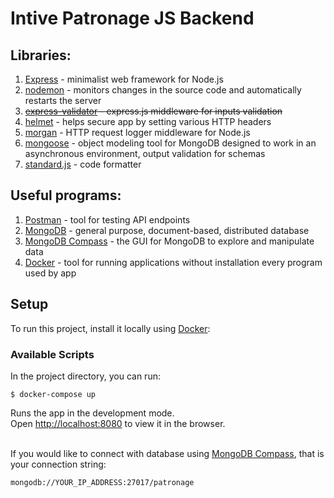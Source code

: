 # Intive Patronage JS Backend

## Libraries:

1. [Express](https://expressjs.com/) - minimalist web framework for Node.js
2. [nodemon](https://nodemon.io/) - monitors changes in the source code and automatically restarts the server
3. ~~[express-validator](https://express-validator.github.io/docs/) - express.js middleware for inputs validation~~
4. [helmet](https://github.com/helmetjs/helmet) - helps secure app by setting various HTTP headers
5. [morgan](http://expressjs.com/en/resources/middleware/morgan.html) -  HTTP request logger middleware for Node.js
6. [mongoose]('https://www.npmjs.com/package/mongoose') - object modeling tool for MongoDB designed to work in an asynchronous environment, output validation for schemas
7. [standard.js](https://standardjs.com/) - code formatter

## Useful programs:

1. [Postman](https://www.postman.com/) - tool for testing API endpoints
2. [MongoDB](https://www.mongodb.com/) - general purpose, document-based, distributed database
3. [MongoDB Compass](https://www.mongodb.com/products/compass) - the GUI for MongoDB to explore and manipulate data
4. [Docker](https://www.docker.com/) - tool for  running applications without installation every program used by app

## Setup

To run this project, install it locally using [Docker](https://www.docker.com/):

### Available Scripts

In the project directory, you can run:

```
$ docker-compose up
```

Runs the app in the development mode.<br />
Open [http://localhost:8080](http://localhost:8080) to view it in the browser.<br /><br />

If you would like to connect with database using [MongoDB Compass](https://www.mongodb.com/products/compass), that is your connection string:

```
mongodb://YOUR_IP_ADDRESS:27017/patronage
```
